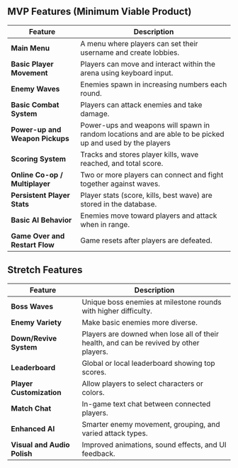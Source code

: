 ## MVP Features (Minimum Viable Product)

| Feature | Description |
|----------|--------------|
| **Main Menu** | A menu where players can set their username and create lobbies. |
| **Basic Player Movement** | Players can move and interact within the arena using keyboard input. |
| **Enemy Waves** | Enemies spawn in increasing numbers each round. |
| **Basic Combat System** | Players can attack enemies and take damage. |
| **Power-up and Weapon Pickups** | Power-ups and weapons will spawn in random locations and are able to be picked up and used by the players |
| **Scoring System** | Tracks and stores player kills, wave reached, and total score. |
| **Online Co-op / Multiplayer** | Two or more players can connect and fight together against waves. |
| **Persistent Player Stats** | Player stats (score, kills, best wave) are stored in the database. |
| **Basic AI Behavior** | Enemies move toward players and attack when in range. |
| **Game Over and Restart Flow** | Game resets after players are defeated. |


## Stretch Features

| Feature | Description |
|----------|--------------|
| **Boss Waves** | Unique boss enemies at milestone rounds with higher difficulty. |
| **Enemy Variety** | Make basic enemies more diverse. |
| **Down/Revive System** | Players are downed when lose all of their health, and can be revived by other players. |
| **Leaderboard** | Global or local leaderboard showing top scores. |
| **Player Customization** | Allow players to select characters or colors. |
| **Match Chat** | In-game text chat between connected players. |
| **Enhanced AI** | Smarter enemy movement, grouping, and varied attack types. |
| **Visual and Audio Polish** | Improved animations, sound effects, and UI feedback. |
